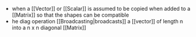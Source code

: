 - when a [[Vector]] or [[Scalar]] is assumed to be copied when added to a [[Matrix]] so that the shapes can be compatible
- he diag operation [[Broadcasting|broadcasts]] a [[vector]] of length n into a n x n diagonal [[Matrix]]